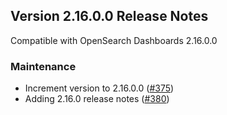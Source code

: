 ## Version 2.16.0.0 Release Notes

Compatible with OpenSearch Dashboards 2.16.0.0

### Maintenance

- Increment version to 2.16.0.0 ([#375](https://github.com/opensearch-project/dashboards-visualizations/pull/375))
- Adding 2.16.0 release notes ([#380](https://github.com/opensearch-project/dashboards-visualizations/pull/380))
